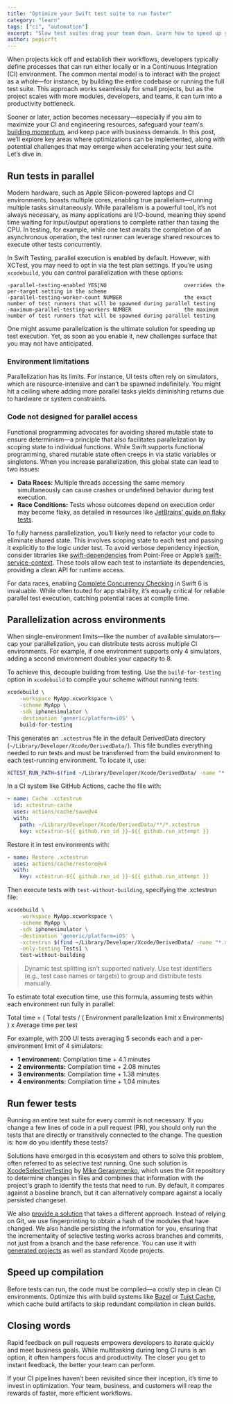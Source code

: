```yaml
---
title: "Optimize your Swift test suite to run faster"
category: "learn"
tags: ["ci", "automation"]
excerpt: "Slow test suites drag your team down. Learn how to speed up your Swift tests effectively."
author: pepicrft
---
```


When projects kick off and establish their workflows, developers typically define processes that can run either locally or in a Continuous Integration (CI) environment. The common mental model is to interact with the project as a whole—for instance, by building the entire codebase or running the full test suite. This approach works seamlessly for small projects, but as the project scales with more modules, developers, and teams, it can turn into a productivity bottleneck.

Sooner or later, action becomes necessary—especially if you aim to maximize your CI and engineering resources, safeguard your team's [building momentum](/blog/2025/02/28/momentum), and keep pace with business demands. In this post, we’ll explore key areas where optimizations can be implemented, along with potential challenges that may emerge when accelerating your test suite. Let’s dive in.

## Run tests in parallel

Modern hardware, such as Apple Silicon-powered laptops and CI environments, boasts multiple cores, enabling true parallelism—running multiple tasks simultaneously. While parallelism is a powerful tool, it’s not always necessary, as many applications are I/O-bound, meaning they spend time waiting for input/output operations to complete rather than taxing the CPU. In testing, for example, while one test awaits the completion of an asynchronous operation, the test runner can leverage shared resources to execute other tests concurrently.

In Swift Testing, parallel execution is enabled by default. However, with XCTest, you may need to opt in via the test plan settings. If you’re using `xcodebuild`, you can control parallelization with these options:

```
-parallel-testing-enabled YES|NO                         overrides the per-target setting in the scheme
-parallel-testing-worker-count NUMBER                    the exact number of test runners that will be spawned during parallel testing
-maximum-parallel-testing-workers NUMBER                 the maximum number of test runners that will be spawned during parallel testing
```

One might assume parallelization is the ultimate solution for speeding up test execution. Yet, as soon as you enable it, new challenges surface that you may not have anticipated.

### Environment limitations

Parallelization has its limits. For instance, UI tests often rely on simulators, which are resource-intensive and can’t be spawned indefinitely. You might hit a ceiling where adding more parallel tasks yields diminishing returns due to hardware or system constraints.

### Code not designed for parallel access

Functional programming advocates for avoiding shared mutable state to ensure determinism—a principle that also facilitates parallelization by scoping state to individual functions. While Swift supports functional programming, shared mutable state often creeps in via static variables or singletons. When you increase parallelization, this global state can lead to two issues:

- **Data Races:** Multiple threads accessing the same memory simultaneously can cause crashes or undefined behavior during test execution.
- **Race Conditions:** Tests whose outcomes depend on execution order may become flaky, as detailed in resources like [JetBrains' guide on flaky tests](https://www.jetbrains.com/teamcity/ci-cd-guide/concepts/flaky-tests/).

To fully harness parallelization, you’ll likely need to refactor your code to eliminate shared state. This involves scoping state to each test and passing it explicitly to the logic under test. To avoid verbose dependency injection, consider libraries like [swift-dependencies](https://github.com/pointfreeco/swift-dependencies) from Point-Free or Apple’s [swift-service-context](https://github.com/apple/swift-service-context). These tools allow each test to instantiate its dependencies, providing a clean API for runtime access.

For data races, enabling [Complete Concurrency Checking](https://www.swift.org/migration/documentation/swift-6-concurrency-migration-guide/completechecking) in Swift 6 is invaluable. While often touted for app stability, it’s equally critical for reliable parallel test execution, catching potential races at compile time.

## Parallelization across environments

When single-environment limits—like the number of available simulators—cap your parallelization, you can distribute tests across multiple CI environments. For example, if one environment supports only 4 simulators, adding a second environment doubles your capacity to 8.

To achieve this, decouple building from testing. Use the `build-for-testing` option in `xcodebuild` to compile your scheme without running tests:

```bash
xcodebuild \
    -workspace MyApp.xcworkspace \
    -scheme MyApp \
    -sdk iphonesimulator \
    -destination 'generic/platform=iOS' \
    build-for-testing
```

This generates an `.xctestrun` file in the default DerivedData directory (`~/Library/Developer/Xcode/DerivedData/`). This file bundles everything needed to run tests and must be transferred from the build environment to each test-running environment. To locate it, use:

```bash
XCTEST_RUN_PATH=$(find ~/Library/Developer/Xcode/DerivedData/ -name "*.xctestrun")
```

In a CI system like GitHub Actions, cache the file with:

```yaml
- name: Cache .xctestrun
  id: xctestrun-cache
  uses: actions/cache/save@v4
  with:
    path: ~/Library/Developer/Xcode/DerivedData/**/*.xctestrun
    key: xctestrun-${{ github.run_id }}-${{ github.run_attempt }}
```

Restore it in test environments with:

```yaml
- name: Restore .xctestrun
  uses: actions/cache/restore@v4
  with:
    key: xctestrun-${{ github.run_id }}-${{ github.run_attempt }}
```

Then execute tests with `test-without-building`, specifying the .xctestrun file:

```bash
xcodebuild \
    -workspace MyApp.xcworkspace \
    -scheme MyApp \
    -sdk iphonesimulator \
    -destination 'generic/platform=iOS' \
    -xctestrun $(find ~/Library/Developer/Xcode/DerivedData/ -name "*.xctestrun") \
    -only-testing Tests1 \
    test-without-building
```

> Dynamic test splitting isn’t supported natively. Use test identifiers (e.g., test case names or targets) to group and distribute tests manually.

To estimate total execution time, use this formula, assuming tests within each environment run fully in parallel:

Total time = ( Total tests / ( Environment parallelization limit x Environments) ) x Average time per test

For example, with 200 UI tests averaging 5 seconds each and a per-environment limit of 4 simulators:

- **1 environment:** Compilation time + 4.1 minutes
- **2 environments:** Compilation time + 2.08 minutes
- **3 environments:** Compilation time + 1.38 minutes
- **4 environments:** Compilation time + 1.04 minutes

## Run fewer tests

Running an entire test suite for every commit is not necessary. If you change a few lines of code in a pull request (PR), you should only run the tests that are directly or transitively connected to the change. The question is: how do you identify these tests?

Solutions have emerged in this ecosystem and others to solve this problem, often referred to as selective test running. One such solution is [XcodeSelectiveTesting](https://github.com/mikeger/XcodeSelectiveTesting) by [Mike Gerasymenko](https://github.com/mikeger), which uses the Git repository to determine changes in files and combines that information with the project's graph to identify the tests that need to run. By default, it compares against a baseline branch, but it can alternatively compare against a locally persisted changeset.

We also [provide a solution](https://docs.tuist.dev/en/guides/develop/selective-testing) that takes a different approach. Instead of relying on Git, we use fingerprinting to obtain a hash of the modules that have changed. We also handle persisting the information for you, ensuring that the incrementality of selective testing works across branches and commits, not just from a branch and the base reference. You can use it with [generated projects](https://docs.tuist.dev/en/guides/develop/projects) as well as standard Xcode projects.



## Speed up compilation

Before tests can run, the code must be compiled—a costly step in clean CI environments. Optimize this with build systems like [Bazel](https://bazel.build/) or [Tuist Cache](https://docs.tuist.dev/en/guides/develop/cache), which cache build artifacts to skip redundant compilation in clean builds.

## Closing words

Rapid feedback on pull requests empowers developers to iterate quickly and meet business goals. While multitasking during long CI runs is an option, it often hampers focus and productivity. The closer you get to instant feedback, the better your team can perform.

If your CI pipelines haven’t been revisited since their inception, it’s time to invest in optimization. Your team, business, and customers will reap the rewards of faster, more efficient workflows.
